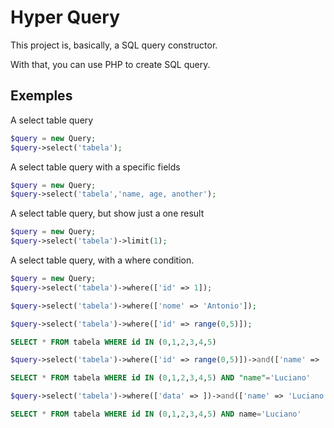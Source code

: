 # Hyper Query

This project is, basically, a SQL query constructor.

With that, you can use PHP to create SQL query.


## Exemples
A select table query

````php
$query = new Query;
$query->select('tabela');
````

A select table query with a specific fields

````php
$query = new Query;
$query->select('tabela','name, age, another');
````

A select table query, but show just a one result

````php
$query = new Query;
$query->select('tabela')->limit(1);
````

A select table query, with a where condition.

````php
$query = new Query;
$query->select('tabela')->where(['id' => 1]);
````

````php
$query->select('tabela')->where(['nome' => 'Antonio']);
````

````php
$query->select('tabela')->where(['id' => range(0,5)]);
````
````sql
SELECT * FROM tabela WHERE id IN (0,1,2,3,4,5)
````

````php
$query->select('tabela')->where(['id' => range(0,5)])->and(['name' => 'Luciano']);
````
````sql
SELECT * FROM tabela WHERE id IN (0,1,2,3,4,5) AND "name"='Luciano'
````

````php
$query->select('tabela')->where(['data' => ])->and(['name' => 'Luciano']);
````
````sql
SELECT * FROM tabela WHERE id IN (0,1,2,3,4,5) AND name='Luciano'
````